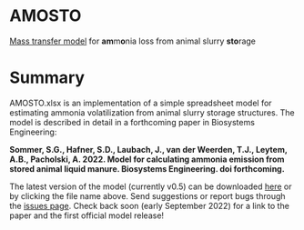 # AMOSTO
[Mass transfer model](https://github.com/sashahafner/AMOSTO/raw/main/AMOSTO.xlsx) for **am**m**o**nia loss from animal slurry **sto**rage

# Summary
AMOSTO.xlsx is an implementation of a simple spreadsheet model for estimating ammonia volatilization from animal slurry storage structures.
The model is described in detail in a forthcoming paper in Biosystems Engineering:

**Sommer, S.G., Hafner, S.D., Laubach, J., van der Weerden, T.J., Leytem, A.B., Pacholski, A. 2022. Model for calculating ammonia emission from stored animal liquid manure. Biosystems Engineering. doi forthcoming.**

The latest version of the model (currently v0.5) can be downloaded [here](https://github.com/sashahafner/AMOSTO/raw/main/AMOSTO.xlsx) or by clicking the file name above.
Send suggestions or report bugs through the [issues page](https://github.com/sashahafner/AMOSTO/issues).
Check back soon (early September 2022) for a link to the paper and the first official model release!
